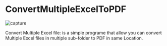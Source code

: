 # ConvertMultipleExcelToPDF

![capture](https://user-images.githubusercontent.com/48380521/72983464-a39af980-3de1-11ea-9383-82e13ff811b7.png)

Convert Multiple Excel file: is a simple programe that allow you can convert 
Multiple Excel files in multiple sub-folder to PDF in same Location.
